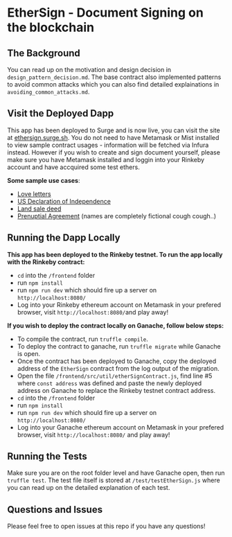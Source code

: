 # EtherSign - Document Signing on the blockchain

## The Background
You can read up on the motivation and design decision in `design_pattern_decision.md`. The base contract also implemented patterns to avoid common attacks which you can also find detailed explainations in `avoiding_common_attacks.md`.

## Visit the Deployed Dapp

This app has been deployed to Surge and is now live, you can visit the site at [ethersign.surge.sh](ethersign.surge.sh).  You do not need to have Metamask or Mist installed to view sample contract usages - information will be fetched via Infura instead. However if you wish to create and sign document yourself, please make sure you have Metamask installed and loggin into your Rinkeby account and have accquired some test ethers.

**Some sample use cases**:

- [Love letters](https://ethersign.surge.sh/#/view?q=loveLetter&id=1)
- [US Declaration of Independence](https://ethersign.surge.sh/#/view?q=declarationOfIndependence&id=2)
- [Land sale deed](https://ethersign.surge.sh/#/view?q=landDeed&id=3)
- [Prenuptial Agreement](https://ethersign.surge.sh/#/view?q=prenuptialAgreement&id=4) (names are completely fictional cough cough..)


## Running the Dapp Locally

**This app has been deployed to the Rinkeby testnet. To run the app locally with the Rinkeby contract:**
-  `cd` into the `/frontend` folder
- run `npm install`
- run `npm run dev` which should fire up a server on `http://localhost:8080/`
- Log into your Rinkeby ethereum account on Metamask in your prefered browser, visit `http://localhost:8080/`and play away!

**If you wish to deploy the contract locally on Ganache, follow below steps:**

- To compile the contract, run `truffle compile`.
- To deploy the contract to ganache, run `truffle migrate` while Ganache is open.
- Once the contract has been deployed to Ganache, copy the deployed address of the `EtherSign` contract from the log output of the migration.
-  Open the file `/frontend/src/util/etherSignContract.js`, find line #5 where `const address` was defined and paste the newly deployed address on Ganache to replace the Rinkeby testnet contract address.
-  `cd` into the `/frontend` folder
- run `npm install`
- run `npm run dev` which should fire up a server on `http://localhost:8080/`
- Log into your Ganache ethereum account on Metamask in your prefered browser, visit `http://localhost:8080/` and play away!

## Running the Tests

Make sure you are on the root folder level and have Ganache open, then run `truffle test`. The test file itself is stored at `/test/testEtherSign.js` where you can read up on the detailed explanation of each test.

## Questions and Issues

Please feel free to open issues at this repo if you have any questions!